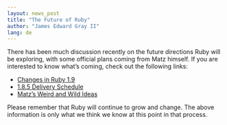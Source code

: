 ```yaml
---
layout: news_post
title: "The Future of Ruby"
author: "James Edward Gray II"
lang: de
---
```


There has been much discussion recently on the future directions Ruby
will be exploring, with some official plans coming from Matz himself. If
you are interested to know what’s coming, check out the following links:

* [Changes in Ruby 1.9][1]
* [1.8.5 Delivery Schedule][2]
* [Matz’s Weird and Wild Ideas][3]

Please remember that Ruby will continue to grow and change. The above
information is only what we think we know at this point in that process.



[1]: http://eigenclass.org/hiki.rb?Changes+in+Ruby+1.9
[2]: https://blade.ruby-lang.org/ruby-talk/197229
[3]: http://www.rubyist.net/~matz/slides/rc2005/mgp00006.html
